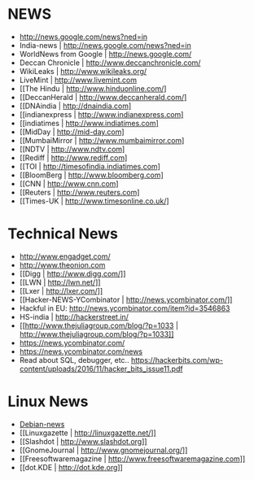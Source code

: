 
# NEWS
+ http://news.google.com/news?ned=in
+ India-news | http://news.google.com/news?ned=in
+ WorldNews from Google | http://news.google.com/
+ Deccan Chronicle | http://www.deccanchronicle.com/
+ WikiLeaks | http://www.wikileaks.org/
+ LiveMint | http://www.livemint.com
+ [[The Hindu | http://www.hinduonline.com/]
+ [[DeccanHerald | http://www.deccanherald.com/] 
+ [[DNAindia | http://dnaindia.com]
+ [[indianexpress | http://www.indianexpress.com] 
+ [[indiatimes | http://www.indiatimes.com]
+ [[MidDay | http://mid-day.com]
+ [[MumbaiMirror | http://www.mumbaimirror.com] 
+ [[NDTV | http://www.ndtv.com]
+ [[Rediff | http://www.rediff.com]
+ [[TOI | http://timesofindia.indiatimes.com] 
+ [[BloomBerg | http://www.bloomberg.com]
+ [[CNN | http://www.cnn.com]
+ [[Reuters | http://www.reuters.com]
+ [[Times-UK | http://www.timesonline.co.uk/]

# Technical News
+ http://www.engadget.com/
+ http://www.theonion.com
+ [[Digg | http://www.digg.com/]]
+ [[LWN | http://lwn.net/]] 
+ [[Lxer | http://lxer.com/]]
+ [[Hacker-NEWS-YCombinator | http://news.ycombinator.com/]]
+ Hackful in EU: http://news.ycombinator.com/item?id=3546863
+ HS-india | http://hackerstreet.in/
+ [[http://www.thejuliagroup.com/blog/?p=1033 | http://www.thejuliagroup.com/blog/?p=1033]]
+ https://news.ycombinator.com/
+ https://news.ycombinator.com/news
+ Read about SQL, debugger, etc.. https://hackerbits.com/wp-content/uploads/2016/11/hacker_bits_issue11.pdf

# Linux News
+ [Debian-news](http://debian-news.net/) 
+ [[Linuxgazette | http://linuxgazette.net/]] 
+ [[Slashdot | http://www.slashdot.org]] 
+ [[GnomeJournal | http://www.gnomejournal.org/]] 
+ [[Freesoftwaremagazine | http://www.freesoftwaremagazine.com]] 
+ [[dot.KDE | http://dot.kde.org]]

